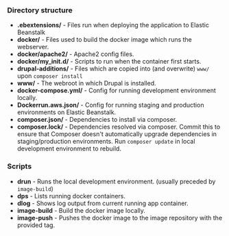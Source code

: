 
### Directory structure

* **.ebextensions/** - Files run when deploying the application to Elastic Beanstalk
* **docker/** - Files used to build the docker image which runs the webserver.
* **docker/apache2/** - Apache2 config files.
* **docker/my_init.d/** - Scripts to run when the container first starts.
* **drupal-additions/** - Files which are copied into (and overwrite) `www/` upon `composer install`
* **www/** - The webroot in which Drupal is installed.
* **docker-compose.yml/** - Config for running development environment locally.
* **Dockerrun.aws.json/** - Config for running staging and production environments on Elastic Beanstalk.
* **composer.json/** - Dependencies to install via composer.
* **composer.lock/** - Dependencies resolved via composer. Commit this to ensure that Composer doesn't automatically upgrade dependencies in staging/production environments. Run `composer update` in local development environment to rebuild.

### Scripts
* **drun** - Runs the local development environment. (usually preceded by `image-build`)
* **dps** - Lists running docker containers.
* **dlog** - Shows log output from current running app container.
* **image-build** - Build the docker image locally.
* **image-push** - Pushes the docker image to the image repository with the provided tag.
